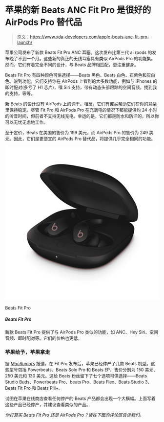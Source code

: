 # 苹果的新 Beats ANC Fit Pro 是很好的 AirPods Pro 替代品

> 原文：<https://www.xda-developers.com/apple-beats-anc-fit-pro-launch/>

苹果公司发布了新款 Beats Fit Pro ANC 耳塞。这次发布比第三代 ai rpods 的发布晚了不到一个月。这些新的真正的无线耳塞具有类似 AirPods Pro 的功能集。然而，它们有着完全不同的设计，与 Beats 品牌相匹配，更注重健身。

Beats Fit Pro 有四种颜色可供选择——Beats 黑色、Beats 白色、石紫色和灰白色。说到功能，它们支持你在 AirPods 上看到的大多数功能，例如与 iPhones 的即时配对(多亏了 H1 芯片)，嘿 Siri 支持，带有动态头部跟踪的空间音频，找到我的支持，等等。

新 Beats 的设计没有 AirPods 上的词干。相反，它们有翼尖帮助它们在你的耳朵里保持稳定。尽管 Fit Pro 和 AirPods Pro 在充满电的情况下都能提供约 24 小时的听音时间，但前者不支持无线充电。幸运的是，它们都是防水和防汗的，所以你可以无忧无虑地工作。

至于定价，Beats 在美国的售价为 199 美元，而 AirPods Pro 的售价为 249 美元。因此，它们是更便宜的 AirPods Pro 替代品，将提供几乎完全相同的功能。

 <picture>![By buying these earbuds today for $149 instead of $199, you save $40.](img/396f0f999fac610e48c4a78169a3e5f1.png)</picture> 

Beats Fit Pro

##### Beats Fit Pro

新款 Beats Fit Pro 提供了与 AirPods Pro 类似的功能，如 ANC、Hey Siri、空间音频、即时配对等。它们的价格也更低。

### 苹果给予，苹果拿走

据 [*MacRumors*](https://www.macrumors.com/2021/11/01/apple-discontinues-beats-headphones/) 报道，在 Fit Pro 发布后，苹果已经停产了几款 Beats 机型。这些型号包括 Powerbeats、Beats Solo Pro 和 Beats EP，售价分别为 150 美元、250 美元和 130 美元。这给 Beats 粉丝留下了七个选项可供选择——Beats Studio Buds、Powerbeats Pro、beats Pro、Beats Flex、Beats Studio 3、Beats Fit Pro 和 Beats Pill+。

试图在苹果在线商店查看任何停产的 Beats 产品都会出现一个大横幅。上面写着这些产品已经停产，并建议查看类似的产品。

*你打算买 Beats Fit Pro 还是 AirPods Pro？请在下面的评论区告诉我们。*